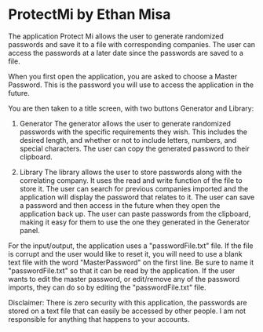 # ProtectMi by Ethan Misa

The application Protect Mi allows the user to generate randomized passwords and save it to a file with corresponding companies. The user can access the passwords at a later date since the passwords are saved to a file.

When you first open the application, you are asked to choose a Master Password. This is the password you will use to access the application in the future. 

You are then taken to a title screen, with two buttons Generator and Library:

1. Generator
The generator allows the user to generate randomized passwords with the specific requirements they wish. This includes the desired length, and whether or not to include letters, numbers, and special characters. The user can copy the generated password to their clipboard. 

2. Library
The library allows the user to store passwords along with the correlating company. It uses the read and write function of the file to store it. The user can search for previous companies imported and the application will display the password that relates to it. The user can save a password and then access in the future when they open the application back up. The user can paste passwords from the clipboard, making it easy for them to use the one they generated in the Generator panel.

For the input/output, the application uses a "passwordFile.txt" file. If the file is corrupt and the user would like to reset it, you will need to use a blank text file with the word "MasterPassword" on the first line. Be sure to name it "passwordFile.txt" so that it can be read by the application. If the user wants to edit the master password, or edit/remove any of the password imports, they can do so by editing the "passwordFile.txt" file.

Disclaimer: There is zero security with this application, the passwords are stored on a text file that can easily be accessed by other people. I am not responsible for anything that happens to your accounts. 
